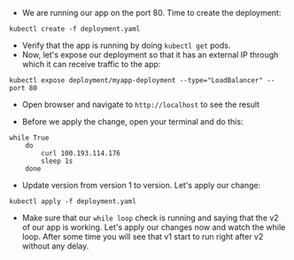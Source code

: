 * We are running our app on the port 80. Time to create the deployment:
```
kubectl create -f deployment.yaml

```
* Verify that the app is running by doing `kubectl get` pods. 
* Now, let's expose our deployment so that it has an external IP through which it can receive traffic to the app:
```
kubectl expose deployment/myapp-deployment --type="LoadBalancer" --port 80
```
* Open browser and navigate to `http://localhost` to see the result

* Before we apply the change, open your terminal and do this:
```
while True
    do
        curl 100.193.114.176
        sleep 1s
    done
```
* Update version from version 1 to version. Let's apply our change:
```
kubectl apply -f deployment.yaml
```
* Make sure that our `while loop` check is running and saying that the v2 of our app is working. Let's apply our changes now and watch the while loop. After some time you will see that v1 start to run right after v2 without any delay.
